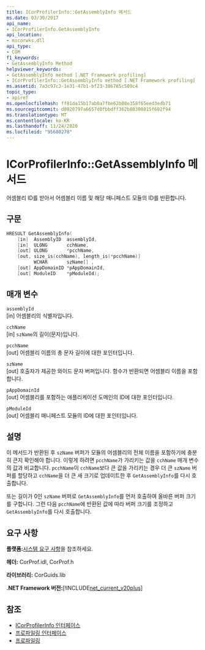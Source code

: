 ```yaml
---
title: ICorProfilerInfo::GetAssemblyInfo 메서드
ms.date: 03/30/2017
api_name:
- ICorProfilerInfo.GetAssemblyInfo
api_location:
- mscorwks.dll
api_type:
- COM
f1_keywords:
- GetAssemblyInfo Method
helpviewer_keywords:
- GetAssemblyInfo method [.NET Framework profiling]
- ICorProfilerInfo::GetAssemblyInfo method [.NET Framework profiling]
ms.assetid: 7a3c97c3-1e31-47b1-bf23-386785c509c4
topic_type:
- apiref
ms.openlocfilehash: ff81da15b17ab0a7fbe62b08e358f65eed3edb71
ms.sourcegitcommit: d8020797a6657d0fbbdff362b80300815f682f94
ms.translationtype: MT
ms.contentlocale: ko-KR
ms.lasthandoff: 11/24/2020
ms.locfileid: "95680278"
---
```

# <a name="icorprofilerinfogetassemblyinfo-method"></a>ICorProfilerInfo::GetAssemblyInfo 메서드

어셈블리 ID를 받아서 어셈블리 이름 및 해당 매니페스트 모듈의 ID를 반환합니다.  
  
## <a name="syntax"></a>구문  
  
```cpp  
HRESULT GetAssemblyInfo(  
    [in]  AssemblyID  assemblyId,  
    [in]  ULONG       cchName,  
    [out] ULONG       *pcchName,  
    [out, size_is(cchName), length_is(*pcchName)]  
          WCHAR       szName[] ,  
    [out] AppDomainID *pAppDomainId,  
    [out] ModuleID    *pModuleId);  
```  
  
## <a name="parameters"></a>매개 변수  

 `assemblyId`  
 [in] 어셈블리의 식별자입니다.  
  
 `cchName`  
 [in] `szName`의 길이(문자)입니다.  
  
 `pcchName`  
 [out] 어셈블리 이름의 총 문자 길이에 대한 포인터입니다.  
  
 `szName`  
 [out] 호출자가 제공한 와이드 문자 버퍼입니다. 함수가 반환되면 어셈블리 이름을 포함합니다.  
  
 `pAppDomainId`  
 [out] 어셈블리를 포함하는 애플리케이션 도메인의 ID에 대한 포인터입니다.  
  
 `pModuleId`  
 [out] 어셈블리 매니페스트 모듈의 ID에 대한 포인터입니다.  
  
## <a name="remarks"></a>설명  

 이 메서드가 반환된 후 `szName` 버퍼가 모듈의 어셈블리의 전체 이름을 포함하기에 충분히 큰지 확인해야 합니다. 이렇게 하려면 `pcchName`가 가리키는 값을 `cchName` 매개 변수의 값과 비교합니다. `pcchName`이 `cchName`보다 큰 값을 가리키는 경우 더 큰 `szName` 버퍼를 할당하고 `cchName`을 더 큰 새 크기로 업데이트한 후 `GetAssemblyInfo`를 다시 호출합니다.  
  
 또는 길이가 0인 `szName` 버퍼로 `GetAssemblyInfo`를 먼저 호출하여 올바른 버퍼 크기를 구합니다. 그런 다음 `pcchName`에 반환된 값에 따라 버퍼 크기를 조정하고 `GetAssemblyInfo`를 다시 호출합니다.  
  
## <a name="requirements"></a>요구 사항  

 **플랫폼:**[시스템 요구 사항](../../get-started/system-requirements.md)을 참조하세요.  
  
 **헤더:** CorProf.idl, CorProf.h  
  
 **라이브러리:** CorGuids.lib  
  
 **.NET Framework 버전:**[!INCLUDE[net_current_v20plus](../../../../includes/net-current-v20plus-md.md)]  
  
## <a name="see-also"></a>참조

- [ICorProfilerInfo 인터페이스](icorprofilerinfo-interface.md)
- [프로파일링 인터페이스](profiling-interfaces.md)
- [프로파일링](index.md)
